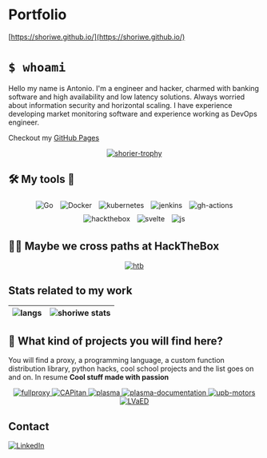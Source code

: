 # Portfolio

[https://shoriwe.github.io/](https://shoriwe.github.io/)

# `$ whoami`

Hello my name is Antonio. I'm a engineer and hacker, charmed with banking software and high availability and low latency solutions. Always worried about information security and horizontal scaling. I have experience developing market monitoring software and experience working as DevOps engineer.

Checkout my [GitHub Pages](https://shoriwe.github.io/)

<p align="center">
  <a href="https://github.com/shoriwe">
    <img src="https://github-profile-trophy.vercel.app/?username=shoriwe&row=1" alt="shorier-trophy"/>
  </a>
</p>

## 🛠️ My tools 🔧

<p align="center">
	<img style="margin: 5px;" src="https://img.shields.io/badge/go-%2300ADD8.svg?style=for-the-badge&logo=go&logoColor=white" alt="Go"/>
	<img style="margin: 5px;" src="https://img.shields.io/badge/docker-%230db7ed.svg?style=for-the-badge&logo=docker&logoColor=white" alt="Docker"/>
	<img style="margin: 5px;" src="https://img.shields.io/badge/kubernetes-%23326ce5.svg?style=for-the-badge&logo=kubernetes&logoColor=white" alt="kubernetes"/>
  <img style="margin: 5px;" src="https://img.shields.io/badge/jenkins-%232C5263.svg?style=for-the-badge&logo=jenkins&logoColor=white" alt="jenkins"/>
	<img style="margin: 5px;" src="https://img.shields.io/badge/github%20actions-%232671E5.svg?style=for-the-badge&logo=githubactions&logoColor=white" alt="gh-actions"/>
	<img style="margin: 5px;" src="https://img.shields.io/badge/-HackTheBox-%239FEF00?style=for-the-badge&logo=hackthebox&logoColor=white" alt="hackthebox"/>
	<img style="margin: 5px;" src="https://img.shields.io/badge/svelte-%23f1413d.svg?style=for-the-badge&logo=svelte&logoColor=white" alt="svelte"/>
	<img style="margin: 5px;" src="https://img.shields.io/badge/javascript-%23323330.svg?style=for-the-badge&logo=javascript&logoColor=%23F7DF1E" alt="js"/>
</p>

## 🐱‍💻 Maybe we cross paths at HackTheBox

<p align="center">
	<a href="https://www.hackthebox.eu/profile/106709">
		<img src="http://www.hackthebox.eu/badge/image/106709" alt="htb"/>
	</a>
</p>

## Stats related to my work

| <img align="center" src="https://github-readme-stats.vercel.app/api/top-langs/?username=shoriwe&layout=compact&hide_border=true" alt="langs"/> | <img align="center" src="https://github-readme-stats.vercel.app/api?username=shoriwe&show_icons=true&hide_border=true" alt="shoriwe stats"/> |
| ---------- | ---------- |

## 🤔 What kind of projects you will find here?

You will find a proxy, a programming language, a custom function distribution library, python hacks, cool school projects and the list goes on and on. In resume **Cool stuff made with passion**

<p align="center">
  <a href="https://github.com/shoriwe/fullproxy">
    <img alt="fullproxy" src="https://github-readme-stats.vercel.app/api/pin/?show_owner=shoriwe&username=shoriwe&repo=fullproxy"/>
  </a>
  <a href="https://github.com/shoriwe/CAPitan">
    <img alt="CAPitan" src="https://github-readme-stats.vercel.app/api/pin/?show_owner=shoriwe&username=shoriwe&repo=CAPitan"/>
  </a>
  <a href="https://github.com/shoriwe/plasma">
    <img alt="plasma" src="https://github-readme-stats.vercel.app/api/pin/?show_owner=shoriwe&username=shoriwe&repo=plasma"/>
  </a>
  <a href="https://github.com/shoriwe/plasma-documentation">
    <img alt="plasma-documentation" src="https://github-readme-stats.vercel.app/api/pin/?show_owner=shoriwe&username=shoriwe&repo=plasma-documentation"/>
  </a>
  <a href="https://github.com/shoriwe/upb-motors">
    <img alt="upb-motors" src="https://github-readme-stats.vercel.app/api/pin/?show_owner=shoriwe&username=shoriwe&repo=upb-motors"/>
  </a>
  <a href="https://github.com/shoriwe/LVaED">
    <img alt="LVaED" src="https://github-readme-stats.vercel.app/api/pin/?show_owner=shoriwe&username=shoriwe&repo=LVaED"/>
  </a>
</p>

## Contact

[![LinkedIn](https://img.shields.io/badge/linkedin-%230077B5.svg?style=for-the-badge&logo=linkedin&logoColor=white)](https://www.linkedin.com/in/antonio-donis/)
